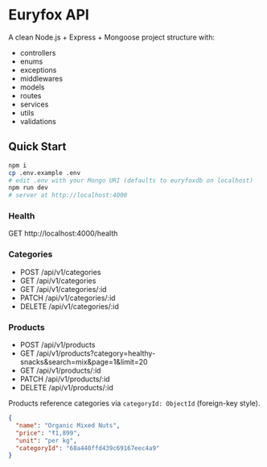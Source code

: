 # Euryfox API

A clean Node.js + Express + Mongoose project structure with:

- controllers
- enums
- exceptions
- middlewares
- models
- routes
- services
- utils
- validations

## Quick Start

```bash
npm i
cp .env.example .env
# edit .env with your Mongo URI (defaults to euryfoxdb on localhost)
npm run dev
# server at http://localhost:4000
```

### Health
GET http://localhost:4000/health

### Categories
- POST   /api/v1/categories
- GET    /api/v1/categories
- GET    /api/v1/categories/:id
- PATCH  /api/v1/categories/:id
- DELETE /api/v1/categories/:id

### Products
- POST   /api/v1/products
- GET    /api/v1/products?category=healthy-snacks&search=mix&page=1&limit=20
- GET    /api/v1/products/:id
- PATCH  /api/v1/products/:id
- DELETE /api/v1/products/:id

Products reference categories via `categoryId: ObjectId` (foreign-key style).
```json
{
  "name": "Organic Mixed Nuts",
  "price": "₹1,899",
  "unit": "per kg",
  "categoryId": "68a440ffd439c69167eec4a9"
}
```
